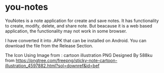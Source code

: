# you-notes
YouNotes is a note application for create and save notes. 
It has functionality to create, modify, delete, and share note. 
But beacause it is a web based application, the functionality may not work in some browser. 

I have converted it into .APK that can be installed on Android. 
You can download the file from the Release Section. 


The Icon Using Image from : cartoon illustration PNG Designed By 588ku from https://pngtree.com/freepng/sticky-note-cartoon-illustration_4597882.html?sol=downref&id=bef
